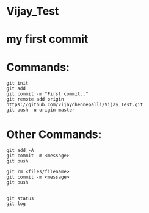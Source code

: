 # Vijay_Test
# my first commit

# Commands:
    
    git init
    git add
    git commit -m "First commit.."
    git remote add origin https://github.com/vijaychennepalli/Vijay_Test.git
    git push -u origin master

# Other Commands:
    git add -A
    git commit -m <message>
    git push

    git rm <files/filename>
    git commit -m <message>
    git push


    git status
    git log


